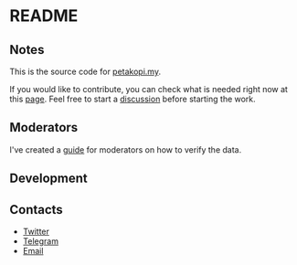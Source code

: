 # README

## Notes

This is the source code for [petakopi.my](https://petakopi.my).

If you would like to contribute, you can check what is needed right now at this
[page](https://amree.notion.site/TODO-ad7ef3788bfe47f5b10e88b7b55260a3). Feel
free to start a
[discussion](https://github.com/amree/petakopi/discussions) before starting the
work.

## Moderators

I've created a
[guide](https://amree.notion.site/Moderator-Guide-bb65c644fea5489aaaf1347477018ec9)
for moderators on how to verify the data.

## Development

## Contacts

- [Twitter](https://twitter.com/AmreeZaid)
- [Telegram](https://t.me/amreezaid)
- [Email](mailto:mohd.amree@gmail.com)
